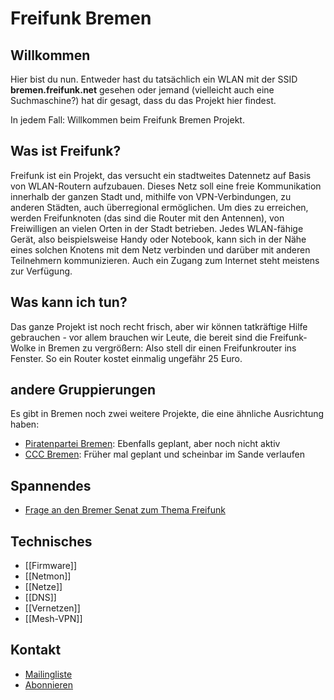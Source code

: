# Freifunk Bremen

## Willkommen

Hier bist du nun. Entweder hast du tatsächlich ein WLAN mit der SSID **bremen.freifunk.net** gesehen oder jemand (vielleicht auch eine Suchmaschine?) hat dir gesagt, dass du das Projekt hier findest.

In jedem Fall: Willkommen beim Freifunk Bremen Projekt.

## Was ist Freifunk?

Freifunk ist ein Projekt, das versucht ein stadtweites Datennetz auf Basis von WLAN-Routern aufzubauen. Dieses Netz soll eine freie Kommunikation innerhalb der ganzen Stadt und, mithilfe von VPN-Verbindungen, zu anderen Städten, auch überregional ermöglichen. Um dies zu erreichen, werden Freifunknoten (das sind die Router mit den Antennen), von Freiwilligen an vielen Orten in der Stadt betrieben. Jedes WLAN-fähige Gerät, also beispielsweise Handy oder Notebook, kann sich in der Nähe eines solchen Knotens mit dem Netz verbinden und darüber mit anderen Teilnehmern kommunizieren. Auch ein Zugang zum Internet steht meistens zur Verfügung.

## Was kann ich tun?
Das ganze Projekt ist noch recht frisch, aber wir können tatkräftige Hilfe gebrauchen - vor allem brauchen wir Leute, die bereit sind die Freifunk-Wolke in Bremen zu vergrößern: Also stell dir einen Freifunkrouter ins Fenster. So ein Router kostet einmalig ungefähr 25 Euro.

## andere Gruppierungen
Es gibt in Bremen noch zwei weitere Projekte, die eine ähnliche Ausrichtung haben:

* [Piratenpartei Bremen](http://piraten-hb.de/mitmachen/projekte/piratenfreifunk/): Ebenfalls geplant, aber noch nicht aktiv
* [CCC Bremen](http://www.ccchb.de/wiki/Freifunk): Früher mal geplant und scheinbar im Sande verlaufen

## Spannendes
* [Frage an den Bremer Senat zum Thema Freifunk](http://www.rhhb.de/2013/02/freifunk/)

## Technisches
* [[Firmware]]
* [[Netmon]]
* [[Netze]]
* [[DNS]]
* [[Vernetzen]]
* [[Mesh-VPN]]

## Kontakt
* [Mailingliste](mailto:liste@bremen.freifunk.net)
 * [Abonnieren](https://planetcyborg.de/mailman/listinfo/ff-bremen)
